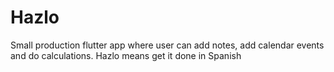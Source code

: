 # Hazlo
Small production  flutter app where user can add notes, add calendar events and do calculations.
Hazlo means get it done in Spanish

